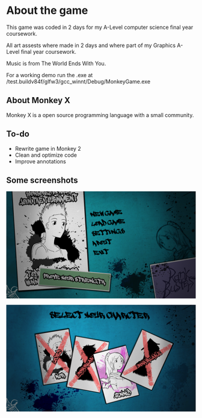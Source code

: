 # About the game

This game was coded in 2 days for my A-Level computer science final year coursework.

All art assests where made in 2 days and where part of my Graphics A-Level final year coursework. 

Music is from The World Ends With You. 

For a working demo run the .exe at /test.buildv84f/glfw3/gcc\_winnt/Debug/MonkeyGame.exe

## About Monkey X

Monkey X is a open source programming language with a small community.  


## To-do

+ Rewrite game in Monkey 2
+ Clean and optimize code
+ Improve annotations


## Some screenshots

![Pic1](/Test.data/MainMenuBackground.png)


![Pic2](/Test.data/CSBackground.png)



